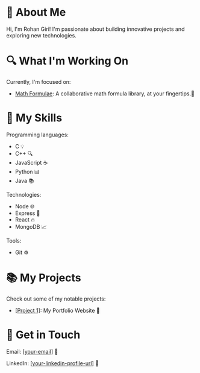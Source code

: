 <h1>👋 About Me</h1>
<p>Hi, I'm Rohan Giri! I'm passionate about building innovative projects and exploring new technologies.</p>

<h1>🔍 What I'm Working On</h1>
<p>Currently, I'm focused on:</p>
<ul>
  <li><a href="[project-repo-url]">Math Formulae</a>: A collaborative math formula library, at your fingertips.🚀</li>
</ul>

<h1>🎯 My Skills</h1>
<p>Programming languages:</p>
<ul>
  <li>C 💡</li>
  <li>C++ 🔍</li>
  <li>JavaScript ☕</li>
  <li>Python 📊</li>
  <li>Java 📚</li>
</ul>
<p>Technologies:</p>
<ul>
  <li>Node 🌐</li>
  <li>Express 🚂</li>
  <li>React 🔥</li>
  <li>MongoDB 📈</li>
</ul>
<p>Tools:</p>
<ul>
  <li>Git ⚙</li>
</ul>

<h1>📚 My Projects</h1>
<p>Check out some of my notable projects:</p>
<ul>
  <li><a href="https://rohangiriportfolio.github.io/web/">[Project 1]</a>: My Portfolio Website 🚀</li>
</ul>

<h1>📲 Get in Touch</h1>
<p>Email: <a href="mailto:rohangiri1884@gmail.com">[your-email]</a> 📧</p>
<p>LinkedIn: <a href="https://www.linkedin.com/in/rohan-giri-264a44302?utm_source=share&utm_campaign=share_via&utm_content=profile&utm_medium=android_app">[your-linkedin-profile-url]</a> 💼</p>

<!-- Lottie JSON files can be added here -->
<div align="center">
  <lottie-player src="(link unavailable)" background="transparent" speed="1" style="width: 200px; height: 200px;" loop autoplay></lottie-player>
</div>
